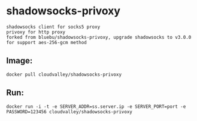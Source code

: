 # shadowsocks-privoxy

    shadowsocks client for socks5 proxy
    privoxy for http proxy
    forked from bluebu/shadowsocks-privoxy, upgrade shadowsocks to v3.0.0 for support aes-256-gcm method

## Image:

~~~
docker pull cloudvalley/shadowsocks-privoxy
~~~


## Run:

~~~
docker run -i -t -e SERVER_ADDR=ss.server.ip -e SERVER_PORT=port -e PASSWORD=123456 cloudvalley/shadowsocks-privoxy
~~~
